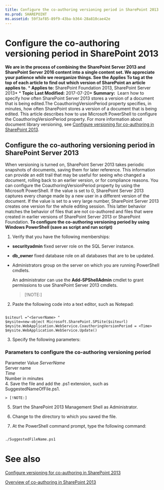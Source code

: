```yaml
---
title: Configure the co-authoring versioning period in SharePoint 2013
ms.prod: SHAREPOINT
ms.assetid: 59f3af85-89f9-43ba-b364-28a810cae42e
---
```



# Configure the co-authoring versioning period in SharePoint 2013
 **We are in the process of combining the SharePoint Server 2013 and SharePoint Server 2016 content into a single content set. We appreciate your patience while we reorganize things. See the Applies To tag at the top of each article to find out which version of SharePoint an article applies to.** * **Applies to:** SharePoint Foundation 2013, SharePoint Server 2013*  * **Topic Last Modified:** 2017-07-20* **Summary:**  Learn how to specify how often SharePoint Server 2013 stores a version of a document that is being edited.The CoauthoringVersionPeriod property specifies, in minutes, how often SharePoint stores a version of a document that is being edited. This article describes how to use Microsoft PowerShell to configure the CoauthoringVersionPeriod property. For more information about document library versioning, see  [Configure versioning for co-authoring in SharePoint 2013](html/configure-versioning-for-co-authoring-in-sharepoint-2013.md).
## Configure the co-authoring versioning period in SharePoint Server 2013

When versioning is turned on, SharePoint Server 2013 takes periodic snapshots of documents, saving them for later reference. This information can provide an edit trail that may be useful for seeing who changed a document, rolling back to an earlier version, or for compliance reasons. You can configure the CoauthoringVersionPeriod property by using the Microsoft PowerShell. If the value is set to 0, SharePoint Server 2013 captures every change made by a new user in a different version of the document. If the value is set to a very large number, SharePoint Server 2013 creates one version for the whole editing session. This latter behavior matches the behavior of files that are not co-authored and files that were created in earlier versions of SharePoint Server 2013 or SharePoint Foundation. **To configure the co-authoring versioning period by using Windows PowerShell (save as script and run script)**
1. Verify that you have the following memberships:
    
  - **securityadmin** fixed server role on the SQL Server instance.
    
  
  - **db_owner** fixed database role on all databases that are to be updated.
    
  
  - Administrators group on the server on which you are running PowerShell cmdlets.
    
  

    An administrator can use the **Add-SPShellAdmin** cmdlet to grant permissions to use SharePoint Server 2013 cmdlets.
    
    > [!NOTE:]
      
2. Paste the following code into a text editor, such as Notepad:
    
  ```
  
$siteurl ="<ServerName> "
$mysite=new-object Microsoft.SharePoint.SPSite($siteurl)
$mysite.WebApplication.WebService.CoauthoringVersionPeriod = <Time> 
$mysite.WebApplication.WebService.Update()
  ```

3. Specify the following parameters:
    
### Parameters to configure the co-authoring versioning period

Parameter Value  *ServerName*  <br/> Server name  <br/>  *Time*  <br/> Number in minutes  <br/> 4. Save the file and add the .ps1 extension, such as SuggestedNameOfFile.ps1.
    
    > [!NOTE:]
      
5. Start the SharePoint 2013 Management Shell as Administrator.
    
  
6. Change to the directory to which you saved the file.
    
  
7. At the PowerShell command prompt, type the following command:
    
  ```
  
./SuggestedFileName.ps1
  ```


# See also

#### 

 [Configure versioning for co-authoring in SharePoint 2013](html/configure-versioning-for-co-authoring-in-sharepoint-2013.md)
  
    
    
 [Overview of co-authoring in SharePoint 2013](html/overview-of-co-authoring-in-sharepoint-2013.md)
  
    
    

  
    
    

